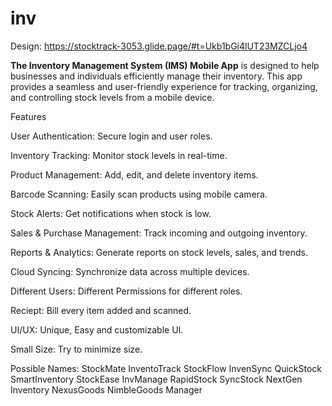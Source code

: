 # inv

Design: https://stocktrack-3053.glide.page/#t=Ukb1bGi4lUT23MZCLjo4


**The Inventory Management System (IMS) Mobile App** is designed to help businesses and individuals efficiently manage their inventory. This app provides a seamless and user-friendly experience for tracking, organizing, and controlling stock levels from a mobile device.

Features

User Authentication: Secure login and user roles.

Inventory Tracking: Monitor stock levels in real-time.

Product Management: Add, edit, and delete inventory items.

Barcode Scanning: Easily scan products using mobile camera.

Stock Alerts: Get notifications when stock is low.

Sales & Purchase Management: Track incoming and outgoing inventory.

Reports & Analytics: Generate reports on stock levels, sales, and trends.

Cloud Syncing: Synchronize data across multiple devices.

Different Users: Different Permissions for different roles.

Reciept: Bill every item added and scanned.

UI/UX: Unique, Easy and customizable UI.

Small Size: Try to minimize size.


Possible Names: StockMate
InventoTrack
StockFlow
InvenSync
QuickStock
SmartInventory
StockEase
InvManage
RapidStock
SyncStock
NextGen Inventory
NexusGoods
NimbleGoods Manager
